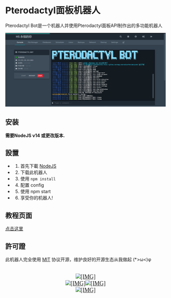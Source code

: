 # Pterodactyl面板机器人
Pterodactyl Bot是一个机器人并使用Pterodactyl面板API制作出的多功能机器人

![](https://github.com/Happy-and-Smile/PterodactylBot/blob/main/resource/images/PterodactylBot.PNG?raw=true)

## 安装
**需要NodeJS v14 或更改版本.**

## 設置
- 1. 首先下載 [NodeJS](https://www.nodejs.org/)
- 2. 下载此机器人
- 3. 使用 ``npm install``
- 4. 配置 config
- 5. 使用 npm start
- 6. 享受你的机器人!

## 教程页面
[点击这里](https://pterodactyl.xinrui.tk/)

## 許可證
此机器人完全使用 [MIT](./LICENSE) 协议开源，维护良好的开源生态从我做起 (*>ω<)φ

<div style="text-align: center"><span style="font-family: 'Tahoma'"><span style="font-size: 18px"><br>
<a href="https://pterodactyl.xinrui.tk/" target="_blank" class="externalLink"><img src="https://i.imgur.com/Hv9gcKM.png" class="bbCodeImage LbImage" alt="[&ZeroWidthSpace;IMG]"</a><br>
<a href="https://discord.gg/wu2qs6eAZQ" target="_blank" class="externalLink"><img src="https://imgur.com/QdqdNVo.png" class="bbCodeImage LbImage" alt="[&ZeroWidthSpace;IMG]" data-url="https://imgur.com/QdqdNVo.png"></a><a href="https://www.spigotmc.org/resources/authors/esophose.34168/" class="internalLink"><img src="https://imgur.com/LIMDboy.png" class="bbCodeImage LbImage" alt="[&ZeroWidthSpace;IMG]" data-url="https://imgur.com/LIMDboy.png"></a><br>
<a href="https://github.com/Rosewood-Development/PlayerPoints" target="_blank" class="externalLink" rel="nofollow"><img src="https://imgur.com/kkIKu5K.png" class="bbCodeImage LbImage" alt="[&ZeroWidthSpace;IMG]" ></a><br>
<br>
<br>
</span></span>&ZeroWidthSpace;</div>
